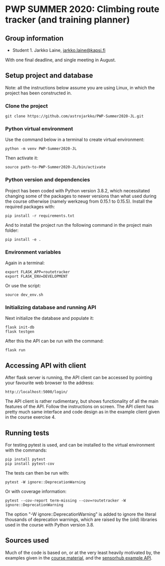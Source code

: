 # PWP SUMMER 2020: Climbing route tracker (and training planner)

## Group information

* Student 1. Jarkko Laine, jarkko.laine@kapsi.fi

With one final deadline, and single meeting in August.

## Setup project and database

Note: all the instructions below assume you are using Linux, in which the project
has been constructed in.

### Clone the project

    git clone https://github.com/astrojarkko/PWP-Summer2020-JL.git

### Python virtual environment

Use the command below in a terminal to create virtual environment:

    python -m venv PWP-Summer2020-JL

Then activate it:

    source path-to-PWP-Summer2020-JL/bin/activate

### Python version and dependencies

Project has been coded with Python version 3.8.2, which necessitated changing some of the packages to newer versions
than what used during the course otherwise (namely werkzeug from 0.15.1 to 0.15.5). Install the required packages with:

    pip install -r requirements.txt

And to install the project run the following command in the project main folder:

    pip install -e .

### Environment variables

Again in a terminal:

    export FLASK_APP=routetracker
    export FLASK_ENV=DEVELOPMENT

Or use the script:

    source dev_env.sh

### Initializing database and running API

Next initialize the database and populate it:

    flask init-db
    flask testgen

After this the API can be run with the command:

    flask run

## Accessing API with client

After flask server is running, the API client can be accessed by pointing your favourite web browser to the address:

    http://localhost:5000/login/

The API client is rather rudimentary, but shows functionality of all the main features of the API. Follow the instructions on screen.
The API client has pretty much same interface and code design as in the example client given in the course exercise 4.

## Running tests

For testing pytest is used, and can be installed to the virtual environment with the commands:

    pip install pytest
    pip install pytest-cov

The tests can then be run with:

    pytest -W ignore::DeprecationWarning

Or with coverage information:

    pytest --cov-report term-missing --cov=routetracker -W ignore::DeprecationWarning

The option "-W ignore::DeprecationWarning" is added to ignore the literal thousands of deprecation warnings,
which are raised by the (old) libraries used in the course with Python version 3.8.


## Sources used

Much of the code is based on, or at the very least heavily motivated by, the examples given in the
[course material](https://lovelace.oulu.fi/ohjelmoitava-web/programmable-web-project-summer-2020/), and the
[sensorhub example API](https://github.com/enkwolf/pwp-course-sensorhub-api-example).
